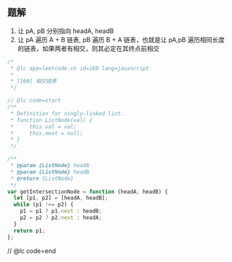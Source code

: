 ## 题解

1. 让 pA, pB 分别指向 headA, headB
2. 让 pA 遍历 A + B 链表, pB 遍历 B + A 链表，也就是让 pA,pB 遍历相同长度的链表，如果两者有相交，则其必定在其终点前相交

```js
/*
 * @lc app=leetcode.cn id=160 lang=javascript
 *
 * [160] 相交链表
 */

// @lc code=start
/**
 * Definition for singly-linked list.
 * function ListNode(val) {
 *     this.val = val;
 *     this.next = null;
 * }
 */

/**
 * @param {ListNode} headA
 * @param {ListNode} headB
 * @return {ListNode}
 */
var getIntersectionNode = function (headA, headB) {
  let [p1, p2] = [headA, headB];
  while (p1 !== p2) {
    p1 = p1 ? p1.next : headB;
    p2 = p2 ? p2.next : headA;
  }
  return p1;
};
```

// @lc code=end
